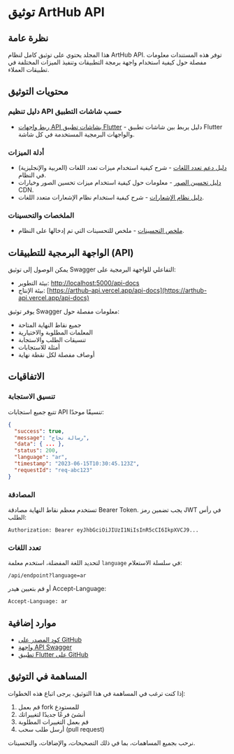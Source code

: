 # توثيق ArtHub API

## نظرة عامة

هذا المجلد يحتوي على توثيق كامل لنظام ArtHub API. توفر هذه المستندات معلومات مفصلة حول كيفية استخدام واجهة برمجة التطبيقات وتنفيذ الميزات المختلفة في تطبيقات العملاء.

## محتويات التوثيق

### دليل تنظيم API حسب شاشات التطبيق

- [ربط واجهات API بشاشات تطبيق Flutter](./SCREEN_API_MAPPING.md) - دليل يربط بين شاشات تطبيق Flutter والواجهات البرمجية المستخدمة في كل شاشة.

### أدلة الميزات

- [دليل دعم تعدد اللغات](./guides/MULTILINGUAL.md) - شرح كيفية استخدام ميزات تعدد اللغات (العربية والإنجليزية) في النظام.
- [دليل تحسين الصور](./guides/IMAGE_OPTIMIZATION.md) - معلومات حول كيفية استخدام ميزات تحسين الصور وخيارات CDN.
- [دليل نظام الإشعارات](./guides/NOTIFICATIONS.md) - شرح كيفية استخدام نظام الإشعارات متعدد اللغات.

### الملخصات والتحسينات

- [ملخص التحسينات](./IMPROVEMENTS.md) - ملخص للتحسينات التي تم إدخالها على النظام.

## الواجهة البرمجية للتطبيقات (API)

يمكن الوصول إلى توثيق Swagger التفاعلي للواجهة البرمجية على:

- بيئة التطوير: [http://localhost:5000/api-docs](http://localhost:5000/api-docs)
- بيئة الإنتاج: [https://arthub-api.vercel.app/api-docs](https://arthub-api.vercel.app/api-docs)

يوفر توثيق Swagger معلومات مفصلة حول:

- جميع نقاط النهاية المتاحة
- المعلمات المطلوبة والاختيارية
- تنسيقات الطلب والاستجابة
- أمثلة للاستجابات
- أوصاف مفصلة لكل نقطة نهاية

## الاتفاقيات

### تنسيق الاستجابة

تتبع جميع استجابات API تنسيقًا موحدًا:

```json
{
  "success": true,
  "message": "رسالة نجاح",
  "data": { ... },
  "status": 200,
  "language": "ar",
  "timestamp": "2023-06-15T10:30:45.123Z",
  "requestId": "req-abc123"
}
```

### المصادقة

تستخدم معظم نقاط النهاية مصادقة Bearer Token. يجب تضمين رمز JWT في رأس الطلب:

```
Authorization: Bearer eyJhbGciOiJIUzI1NiIsInR5cCI6IkpXVCJ9...
```

### تعدد اللغات

لتحديد اللغة المفضلة، استخدم معلمة `language` في سلسلة الاستعلام:

```
/api/endpoint?language=ar
```

أو قم بتعيين هيدر Accept-Language:

```
Accept-Language: ar
```

## موارد إضافية

- [كود المصدر على GitHub](https://github.com/username/arthub-backend)
- [واجهة API Swagger](https://arthub-api.vercel.app/api-docs)
- [تطبيق Flutter على GitHub](https://github.com/username/arthub-flutter)

## المساهمة في التوثيق

إذا كنت ترغب في المساهمة في هذا التوثيق، يرجى اتباع هذه الخطوات:

1. قم بعمل fork للمستودع
2. أنشئ فرعًا جديدًا لتغييراتك
3. قم بعمل التغييرات المطلوبة
4. أرسل طلب سحب (pull request)

نرحب بجميع المساهمات، بما في ذلك التصحيحات، والإضافات، والتحسينات.
